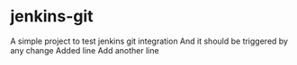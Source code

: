 # jenkins-git

A simple project to test jenkins git integration
And it should be triggered by any change
Added line
Add another line
